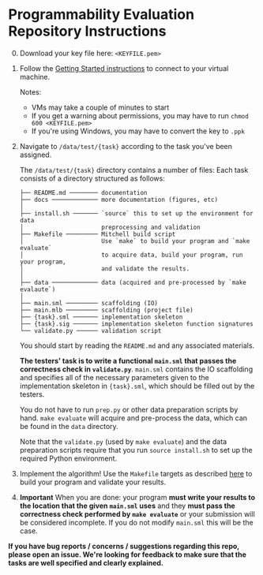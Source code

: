 # Programmability Evaluation Repository Instructions

0. Download your key file here: `<KEYFILE.pem>`

1. Follow the [Getting Started instructions](http://mitchell-lang.github.io/docs/getting-started.html) to connect to your virtual machine.

    Notes:
     - VMs may take a couple of minutes to start
     - If you get a warning about permissions, you may have to run `chmod 600
       <KEYFILE.pem>`
     - If you're using Windows, you may have to convert the key to `.ppk`

2. Navigate to `/data/test/{task}` according to the task you've been assigned.

    The `/data/test/{task}` directory contains a number of files:
    Each task consists of a directory structured as follows:

    ```
    ├── README.md ──────── documentation
    ├── docs ───────────── more documentation (figures, etc)
    │
    ├── install.sh ─────── `source` this to set up the environment for data
    │                      preprocessing and validation
    ├── Makefile ───────── Mitchell build script
    │                      Use `make` to build your program and `make evaluate`
    │                      to acquire data, build your program, run your program,
    │                      and validate the results.
    │
    ├── data ───────────── data (acquired and pre-processed by `make evalaute`)
    │
    ├── main.sml ───────── scaffolding (IO)
    ├── main.mlb ───────── scaffolding (project file)
    ├── {task}.sml ─────── implementation skeleton
    ├── {task}.sig ─────── implementation skeleton function signatures
    └── validate.py ────── validation script
    ```

    You should start by reading the `README.md` and any associated materials.

    __The testers' task is to write a functional `main.sml` that passes the
    correctness check in `validate.py`__.  `main.sml` contains the IO
    scaffolding and specifies all of the necessary parameters given to the
    implementation skeleton in `{task}.sml`, which should be filled out by the
    testers.

    You do not have to run `prep.py` or other data preparation scripts by hand.
    `make evaluate` will acquire and pre-process the data, which can be found
    in the `data` directory.

    Note that the `validate.py` (used by `make evaluate`) and the data
    preparation scripts require that you run `source install.sh` to set up the
    required Python environment.

3. Implement the algorithm! Use the `Makefile` targets as described
[here](https://mitchell-lang.github.io/docs/getting-started.html#running-mitchell-programs-for-the-assigned-workloads)
to build your program and validate your results.

4. __Important__  When you are done: your program __must write your results to
   the location that the given `main.sml` uses__ and they __must pass the
   correctness check performed by `make evaluate`__ or your submission will be
   considered incomplete. If you do not modify `main.sml` this will be the
   case.

__If you have bug reports / concerns / suggestions regarding this repo, please
open an issue.  We're looking for feedback to make sure that the tasks are well
specified and clearly explained.__
